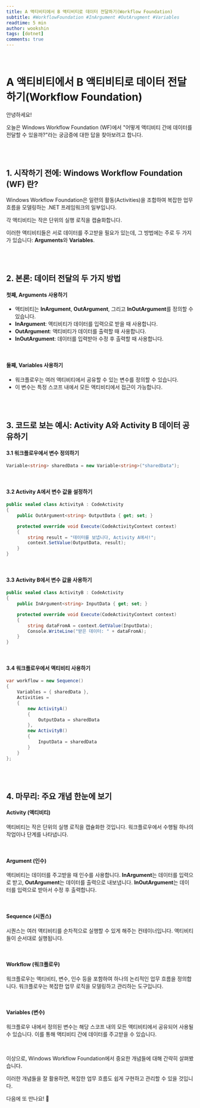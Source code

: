 ```yaml
---
title: A 액티비티에서 B 액티비티로 데이터 전달하기(Workflow Foundation)
subtitle: #WorkflowFoundation #InArgument #OutArugment #Variables
readtime: 5 min
author: wookshin
tags: [dotnet]
comments: true
---
```


<br/>

# A 액티비티에서 B 액티비티로 데이터 전달하기(Workflow Foundation)

안녕하세요! 

오늘은 Windows Workflow Foundation (WF)에서 "어떻게 액티비티 간에 데이터를 전달할 수 있을까?"라는 궁금증에 대한 답을 찾아보려고 합니다.

<br/><br/>

## 1. 시작하기 전에: Windows Workflow Foundation (WF) 란?

Windows Workflow Foundation은 일련의 활동(Activities)을 조합하여 복잡한 업무 흐름을 모델링하는 .NET 프레임워크의 일부입니다. 

각 액티비티는 작은 단위의 실행 로직을 캡슐화합니다. 

이러한 액티비티들은 서로 데이터를 주고받을 필요가 있는데, 그 방법에는 주로 두 가지가 있습니다: **Arguments**와 **Variables**. 

<br/><br/>

## 2. 본론: 데이터 전달의 두 가지 방법

#### 첫째, Arguments 사용하기

- 액티비티는 **InArgument**, **OutArgument**, 그리고 **InOutArgument**를 정의할 수 있습니다.
- **InArgument**: 액티비티가 데이터를 입력으로 받을 때 사용합니다.
- **OutArgument**: 액티비티가 데이터를 출력할 때 사용합니다.
- **InOutArgument**: 데이터를 입력받아 수정 후 출력할 때 사용합니다.

<br/>

#### 둘째, Variables 사용하기

- 워크플로우는 여러 액티비티에서 공유할 수 있는 변수를 정의할 수 있습니다.
- 이 변수는 특정 스코프 내에서 모든 액티비티에서 접근이 가능합니다.

<br/><br/>

## 3. 코드로 보는 예시: Activity A와 Activity B 데이터 공유하기

#### 3.1 워크플로우에서 변수 정의하기

```csharp
Variable<string> sharedData = new Variable<string>("sharedData");
```

<br/>

#### 3.2 Activity A에서 변수 값을 설정하기

```csharp
public sealed class ActivityA : CodeActivity
{
    public OutArgument<string> OutputData { get; set; }

    protected override void Execute(CodeActivityContext context)
    {
        string result = "데이터를 보냅니다, Activity A에서!";
        context.SetValue(OutputData, result);
    }
}
```

<br/>

#### 3.3 Activity B에서 변수 값을 사용하기

```csharp
public sealed class ActivityB : CodeActivity
{
    public InArgument<string> InputData { get; set; }

    protected override void Execute(CodeActivityContext context)
    {
        string dataFromA = context.GetValue(InputData);
        Console.WriteLine("받은 데이터: " + dataFromA);
    }
}
```

<br/>

#### 3.4 워크플로우에서 액티비티 사용하기

```csharp
var workflow = new Sequence()
{
    Variables = { sharedData },
    Activities = 
    {
        new ActivityA()
        {
            OutputData = sharedData
        },
        new ActivityB()
        {
            InputData = sharedData
        }
    }
};
```

<br/><br/>

## 4. 마무리: 주요 개념 한눈에 보기

#### Activity (액티비티)

액티비티는 작은 단위의 실행 로직을 캡슐화한 것입니다. 워크플로우에서 수행될 하나의 작업이나 단계를 나타냅니다.

<br/>

#### Argument (인수)

액티비티는 데이터를 주고받을 때 인수를 사용합니다. **InArgument**는 데이터를 입력으로 받고, **OutArgument**는 데이터를 출력으로 내보냅니다. **InOutArgument**는 데이터를 입력으로 받아서 수정 후 출력합니다.

<br/>

#### Sequence (시퀀스)

시퀀스는 여러 액티비티를 순차적으로 실행할 수 있게 해주는 컨테이너입니다. 액티비티들이 순서대로 실행됩니다.

<br/>

#### Workflow (워크플로우)

워크플로우는 액티비티, 변수, 인수 등을 포함하여 하나의 논리적인 업무 흐름을 정의합니다. 워크플로우는 복잡한 업무 로직을 모델링하고 관리하는 도구입니다.

<br/>

#### Variables (변수)

워크플로우 내에서 정의된 변수는 해당 스코프 내의 모든 액티비티에서 공유되어 사용될 수 있습니다. 이를 통해 액티비티 간에 데이터를 주고받을 수 있습니다.

<br/>

이상으로, Windows Workflow Foundation에서 중요한 개념들에 대해 간략히 살펴봤습니다. 

이러한 개념들을 잘 활용하면, 복잡한 업무 흐름도 쉽게 구현하고 관리할 수 있을 것입니다. 

다음에 또 만나요! 👋

<br/><br/><br/><br/><br/>
